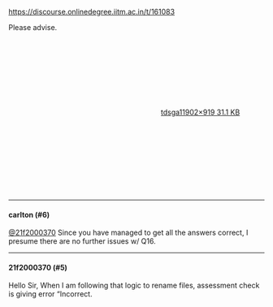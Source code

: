 https://discourse.onlinedegree.iitm.ac.in/t/161083

Please advise.<br/>
<div class="lightbox-wrapper"><a class="lightbox" data-download-href="/uploads/short-url/hG3fup4YovKB5FseOCXLQGyXPXn.png?dl=1" href="https://europe1.discourse-cdn.com/flex013/uploads/iitm/original/3X/7/b/7be5e1eb5ea66bf30d3a3ebb32850f99e077bcb5.png" rel="noopener nofollow ugc" title="tdsga1"><div class="meta"><svg aria-hidden="true" class="fa d-icon d-icon-far-image svg-icon"><use href="#far-image"></use></svg><span class="filename">tdsga1</span><span class="informations">1902×919 31.1 KB</span><svg aria-hidden="true" class="fa d-icon d-icon-discourse-expand svg-icon"><use href="#discourse-expand"></use></svg></div></a></div></p><hr>

<h4>carlton (#6)</h4>
<p><a class="mention" href="/u/21f2000370">@21f2000370</a> Since you have managed to get all the answers correct, I presume there are no further issues w/ Q16.</p><hr>

<h4>21f2000370 (#5)</h4>
<p>Hello Sir, When I am following that logic to rename files, assessment check is giving error “Incorrect.
